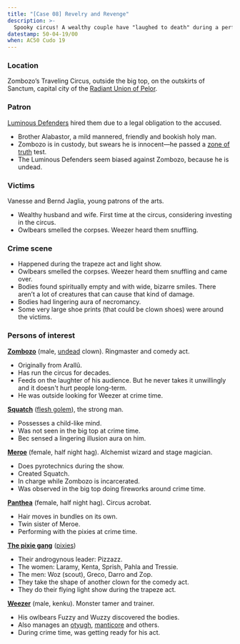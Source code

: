 ```yaml
---
title: "[Case 08] Revelry and Revenge"
description: >-
  Spooky circus! A wealthy couple have "laughed to death" during a performance.
datestamp: 50-04-19/00
when: AC50 Cudo 19
---
```


### Location

Zombozo’s Traveling Circus, outside the big top, on the outskirts of Sanctum, capital city of the [Radiant Union of Pelor](../locales/rup).

### Patron

[Luminous Defenders](../orgs/luminous-defenders) hired them due to a legal obligation to the accused.

* Brother Alabastor, a mild mannered, friendly and bookish holy man.
* Zombozo is in custody, but swears he is innocent—he passed a [zone of truth](http://www.5esrd.com/spellcasting/all-spells/z/zone-of-truth/) test.
* The Luminous Defenders seem biased against Zombozo, because he is undead.

### Victims

Vanesse and Bernd Jaglia, young patrons of the arts.

* Wealthy husband and wife. First time at the circus, considering investing in the circus.
* Owlbears smelled the corpses. Weezer heard them snuffling.

### Crime scene

* Happened during the trapeze act and light show.
* Owlbears smelled the corpses. Weezer heard them snuffling and came over.
* Bodies found spiritually empty and with wide, bizarre smiles. There aren’t a lot of creatures that can cause that kind of damage.
* Bodies had lingering aura of necromancy.
* Some very large shoe prints (that could be clown shoes) were around the victims.

### Persons of interest

**[Zombozo](../dossiers/zombozo)** (male, [undead](../creatures/undead) clown). Ringmaster and comedy act.
* Originally from Arallû.
* Has run the circus for decades.
* Feeds on the laughter of his audience. But he never takes it unwillingly and it doesn't hurt people long-term.
* He was outside looking for Weezer at crime time.

**[Squatch](../dossiers/squatch)** ([flesh golem](../creatures/flesh-golems)), the strong man.
* Possesses a child-like mind.
* Was not seen in the big top at crime time.
* Bec sensed a lingering illusion aura on him.

**[Meroe](../dossiers/meroe)** (female, half night hag). Alchemist wizard and stage magician.
* Does pyrotechnics during the show.
* Created Squatch.
* In charge while Zombozo is incarcerated.
* Was observed in the big top doing fireworks around crime time.

**[Panthea](../dossiers/panthea)** (female, half night hag). Circus acrobat.
* Hair moves in bundles on its own.
* Twin sister of Meroe.
* Performing with the pixies at crime time.

**[The pixie gang](../dossiers/pixie-gang)** ([pixies](../creatures/pixies))
* Their androgynous leader: Pizzazz.
* The women: Laramy, Kenta, Sprish, Pahla and Tressie.
* The men: Woz (scout), Greco, Darro and Zop.
* They take the shape of another clown for the comedy act.
* They do their flying light show during the trapeze act.

**[Weezer](../dossiers/weezer)** (male, kenku). Monster tamer and trainer.
* His owlbears Fuzzy and Wuzzy discovered the bodies.
* Also manages an [otyugh](../creatures/otyughs), [manticore](../creatures/manticores) and others.
* During crime time, was getting ready for his act.
